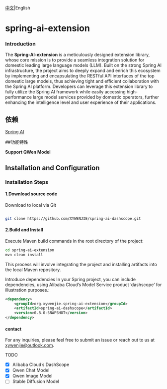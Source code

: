 <p align="left">
	<a href="README-zh.md">中文</a>|English
</p>

# spring-ai-extension

### Introduction

The **Spring-AI-extension** is a meticulously designed extension library, whose core mission is to provide a seamless integration solution for domestic leading large language models (LLM). Built on the strong Spring AI infrastructure, the project aims to deeply expand and enrich this ecosystem by implementing and encapsulating the RESTful API interfaces of the top domestic large models, thus achieving tight and efficient collaboration with the Spring AI platform. Developers can leverage this extension library to fully utilize the Spring AI framework while easily accessing high-performance large model services provided by domestic operators, further enhancing the intelligence level and user experience of their applications.

## 依赖

[Spring AI](https://github.com/spring-projects/spring-ai)

##功能特性

**Support QWen Model**

## Installation and Configuration

### Installation Steps

#### 1.Download source code

Download to local via Git
~~~ bash

git clone https://github.com/XYWENJIE/spring-ai-dashscope.git

~~~

#### 2.Build and Install
Execute Maven build commands in the root directory of the project:
~~~ bash
cd spring-ai-extension
mvn clean install
~~~

This process will involve integrating the project and installing artifacts into the local Maven repository.

Introduce dependencies
In your Spring project, you can include dependencies, using Alibaba Cloud’s Model Service product ‘dashscope’ for illustration purposes.:
~~~xml
<dependency>
	<groupId>org.xywenjie.spring-ai-extension</groupId>
	<artifactId>spring-ai-dashscope</artifactId>
	<version>0.8.0-SNAPSHOT</version>
</dependency>
~~~

#### contact

For any inquiries, please feel free to submit an issue or reach out to us at xywenjie@outlook.com.

TODO

 - [X] Alibaba Cloud’s DashScope
 - [X] Qwen Chat Model
 - [X] Qwen Image Model
 - [ ] Stable Diffusion Model 
